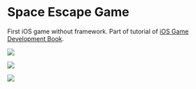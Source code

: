 Space Escape Game
=================

First iOS game without framework. Part of tutorial of [iOS Game Development Book](http://www.casadocodigo.com.br/products/livro-jogos-ios).

![](http://cl.ly/image/2T3r3s0t213k/iOS%20Simulator%20Screen%20shot%20Feb%2011,%202014,%2012.55.52%20AM.png)

![](http://cl.ly/image/0k2e2M1B3E1M/iOS%20Simulator%20Screen%20shot%20Feb%2011,%202014,%2012.55.45%20AM.png)

![](http://cl.ly/image/3T2P2F3N0f0T/iOS%20Simulator%20Screen%20shot%20Feb%2011,%202014,%2012.56.41%20AM.png)
